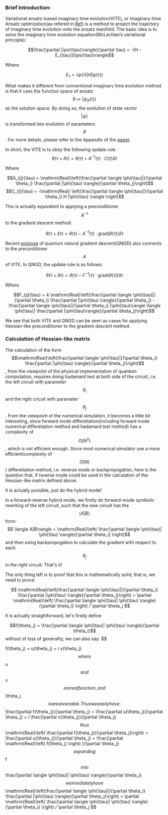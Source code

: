 ### Brief Introduction: 
Variational ansatz-based imaginary time evolution(VITE), or imaginary-time Ansatz optimization(as refered in [Ref](https://www.nature.com/articles/s41567-019-0704-4)) is a method to project the trajectory of imaginary time evolution onto the ansatz manifold. The basic idea is to solve the imaginary time evolution equation(McLachlan’s variational principle): 

$$\frac{\partial |\psi(\tau)\rangle}{\partial \tau} = -(H - E_{\tau})|\psi(\tau)\rangle$$

Where 

$$E_{\tau} = \langle \psi(\tau)|H|\psi(\tau) \rangle$$ 

What makes it different from conventional imaginary time evolution method is that it uses the function space of ansatz $$\theta \mapsto |\psi_{\theta}(\tau)\rangle$$ as the solution space. By doing so, the evolution of state vector $$|\psi \rangle$$ is transformed into evolution of parameters $$\theta$$. For more details, please refer to the Appendix of the [paper](https://www.nature.com/articles/s41534-019-0187-2).

In short, the VITE is to obey the following update rule:
$$\theta(\tau + \delta \tau) = \theta(\tau) + A^{-1}(\tau) \cdot C(\tau)\delta \tau$$

Where 

$$A_{ij}(\tau) = \mathrm{Real}\left(\frac{\partial \langle \phi(\tau)|}{\partial \theta_i} \frac{\partial |\phi(\tau) \rangle}{\partial \theta_j}\right)$$
$$C_{i}(\tau) = -\mathrm{Real} \left(\frac{\partial \langle \phi(\tau)|}{\partial \theta_i} H  |\phi(\tau) \rangle \right)$$

This is actually equivalent to applying a preconditioner $$A^{-1}$$ to the gradient descent method:

$$\theta(\tau + \delta \tau) = \theta(\tau) - A^{-1}(\tau) \cdot \mathrm{grad}(\theta(\tau))\delta \tau$$

Recent [propose](https://arxiv.org/pdf/1909.02108.pdf) of quantum natural gradient descent(QNGD) also connects to the precontitioner $$A$$ of VITE. In QNGD, the update rule is as follows:

$$\theta(\tau + \delta \tau) = \theta(\tau) - F^{-1}(\tau) \cdot \mathrm{grad}(\theta(\tau))\delta \tau$$

Where 

$$F_{ij}(\tau) = 4 \mathrm{Real}\left(\frac{\partial \langle \phi(\tau)|}{\partial \theta_i} \frac{\partial |\phi(\tau) \rangle}{\partial \theta_j} - \frac{\partial \langle \phi(\tau)|}{\partial \theta_i} |\phi(\tau)\rangle \langle \phi(\tau)|  \frac{\partial |\phi(\tau)\rangle}{\partial \theta_j}\right)$$

We see that both VITE and QNGD can be seen as cases for applying Hessian-like preconditioner to the gradient descent method.

### Calculation of Hessian-like matrix
The calculation of the form $$\mathrm{Real}\left(\frac{\partial \langle \phi(\tau)|}{\partial \theta_i} \frac{\partial |\phi(\tau) \rangle}{\partial \theta_j}\right)$$, from the viewpoint of the physical implementation of quantum computation, requires doing hadamard test at both side of the circuit, i.e. the left circuit with parameter $$\theta_i$$ and the right circuit with parameter $$\theta_j$$. From the viewpoint of the numerical simulation, it becomes a little bit interesting, since forward mode differetiation(including forward mode numerical differetiation method and hadamard test method) has a complexity of $$O(N^2)$$, which is not efficient enough. Since most numerical simulator use a more efficient(complexity of $$O(N)$$) differetiation method, i.e. reverse mode or backpropogation, here is the question that, if reverse mode could be used in the calculation of the Hessian-like matrix defined above.

It is actually possible, just do the hybrid mode!

In a forward-reverse hybrid mode, we firstly do forward-mode symbolic rewriting of the left circuit, such that the new circuit has the $$\langle A|B\rangle$$ form:
$$ \langle A|B\rangle = \mathrm{Real}\left( \frac{\partial \langle \phi(\tau)| \phi(\tau)  \rangle}{\partial \theta_i} \right)$$
and then using backpropogation to calculate the gradient with respect to each $$\theta_j$$ in the right circuit. That's it!

The only thing left is to proof that this is mathematically solid, that is, we need to prove:

$$
\mathrm{Real}\left(\frac{\partial \langle \phi(\tau)|}{\partial \theta_i} \frac{\partial |\phi(\tau) \rangle}{\partial \theta_j}\right) = \partial \mathrm{Real}\left( \frac{\partial \langle \phi(\tau)| \phi(\tau)  \rangle}{\partial \theta_i} \right) / \partial \theta_j
$$

It is actually straightforward, let's firstly define 

$$f(\theta_j) = \frac{\partial \langle \phi(\tau)| \phi(\tau)  \rangle}{\partial \theta_i}$$
without of loss of generality, we can also say:
$$

f(\theta_j) = u(\theta_j) + i v(\theta_j)
$$
where $$u$$ and $$v$$ are real function, and $$\theta_j$$ is a real variable. Thus we easily have:
$$
\frac{\partial f(\theta_j)}{\partial \theta_j} = \frac{\partial u(\theta_j)}{\partial \theta_j} + i \frac{\partial v(\theta_j)}{\partial \theta_j}
$$
thus
$$
\mathrm{Real}\left( \frac{\partial f(\theta_j)}{\partial \theta_j}\right) = \frac{\partial u(\theta_j)}{\partial \theta_j} = \frac{\partial \mathrm{Real}\left( f(\theta_j) \right) }{\partial \theta_j}
$$
expanding $$f$$ into $$\frac{\partial \langle \phi(\tau)| \phi(\tau)  \rangle}{\partial \theta_i}$$ we imediately have 
$$
\mathrm{Real}\left(\frac{\partial \langle \phi(\tau)|}{\partial \theta_i} \frac{\partial |\phi(\tau) \rangle}{\partial \theta_j}\right) = \partial \mathrm{Real}\left( \frac{\partial \langle \phi(\tau)| \phi(\tau)  \rangle}{\partial \theta_i} \right) / \partial \theta_j
$$
